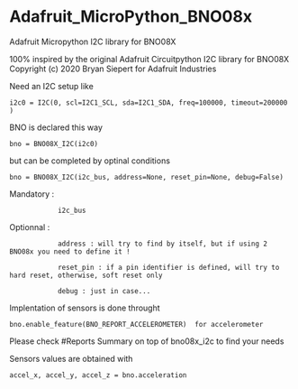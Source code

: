# Adafruit_MicroPython_BNO08x
Adafruit Micropython I2C library for BNO08X

100% inspired by the original Adafruit Circuitpython I2C library for BNO08X
Copyright (c) 2020 Bryan Siepert for Adafruit Industries


Need an I2C setup like

    i2c0 = I2C(0, scl=I2C1_SCL, sda=I2C1_SDA, freq=100000, timeout=200000 )

BNO is declared this way

    bno = BNO08X_I2C(i2c0)
    
but can be completed by optinal conditions

    bno = BNO08X_I2C(i2c_bus, address=None, reset_pin=None, debug=False)
    
Mandatory :     

                i2c_bus

Optionnal :    

                address : will try to find by itself, but if using 2 BNO08x you need to define it !
                
                reset_pin : if a pin identifier is defined, will try to hard reset, otherwise, soft reset only
                
                debug : just in case...  

Implentation of sensors is done throught

    bno.enable_feature(BNO_REPORT_ACCELEROMETER)  for accelerometer
    
Please check #Reports Summary on top of bno08x_i2c to find your needs
    
Sensors values are obtained with

    accel_x, accel_y, accel_z = bno.acceleration
